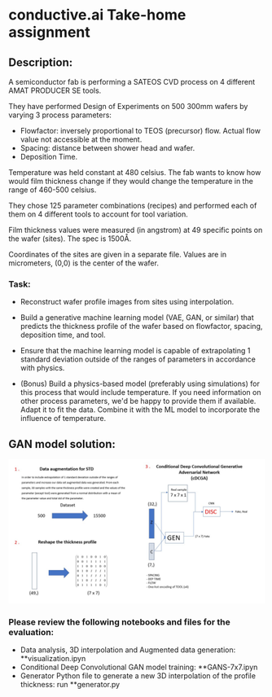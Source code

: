 # conductive.ai Take-home assignment

## Description:
A semiconductor fab is performing a SATEOS CVD process on 4 different AMAT PRODUCER SE tools.

They have performed Design of Experiments on 500 300mm wafers by varying 3 process parameters:

- Flowfactor: inversely proportional to TEOS (precursor) flow. Actual flow value not accessible at the moment.
- Spacing: distance between shower head and wafer.
- Deposition Time.

Temperature was held constant at 480 celsius. The fab wants to know how would film thickness change if they would change the temperature in the range of 460-500 celsius.

They chose 125 parameter combinations (recipes) and performed each of them on 4 different tools to account for tool variation.

Film thickness values were measured (in angstrom) at 49 specific points on the wafer (sites). The spec is 1500Å.

Coordinates of the sites are given in a separate file. Values are in micrometers, (0,0) is the center of the wafer.

### Task:
 - Reconstruct wafer profile images from sites using interpolation.
 - Build a generative machine learning model (VAE, GAN, or similar) that predicts the thickness profile of the wafer based on flowfactor, spacing, deposition time, and tool.
 - Ensure that the machine learning model is capable of extrapolating 1 standard deviation outside of the ranges of parameters in accordance with physics.

- (Bonus) Build a physics-based model (preferably using simulations) for this process that would include temperature. If you need information on other process parameters, we'd be happy to provide them if available. Adapt it to fit the data. Combine it with the ML model to incorporate the influence of temperature.
## GAN model solution:
![](Slide1.jpg)

### Please review the following notebooks and files for the evaluation:

 - Data analysis, 3D interpolation and Augmented data generation: **visualization.ipyn
 - Conditional Deep Convolutional GAN model training: **GANS-7x7.ipyn
 - Generator Python file to generate a new 3D interpolation of the profile thickness: run **generator.py  
